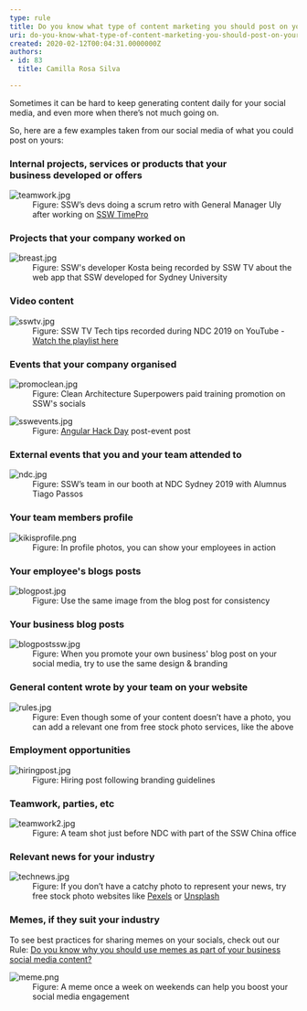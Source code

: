 ```yaml
---
type: rule
title: Do you know what type of content marketing you should post on your socials?
uri: do-you-know-what-type-of-content-marketing-you-should-post-on-your-socials
created: 2020-02-12T00:04:31.0000000Z
authors:
- id: 83
  title: Camilla Rosa Silva

---
```




<span class='intro'> <p class="ssw15-rteElement-P">​Sometimes it can be hard to keep generating content daily for your social media, and even more when there’s not much going on.​​<br></p> </span>

<p>​So, here are a few examples&#160;taken from our social media&#160;of what you could post on yours&#58;</p><h3>​Internal projects, services&#160;or products that your business&#160;developed or offers​</h3><dl class="image"><dt> 
      <img src="/SiteAssets/type-of-content-marketing-you-should-post/teamwork.jpg" alt="teamwork.jpg" /> 
   </dt><dd>Figure&#58; SSW’s devs doing a scrum retro with General Manager&#160;Uly after working on 
      <a href="https&#58;//sswtimepro.com/">SSW TimePro​</a></dd></dl><h3>​​Projects that your company&#160;worked on​</h3><dl class="image"><dt>
      <img src="/SiteAssets/type-of-content-marketing-you-should-post/breast.jpg" alt="breast.jpg" />
   </dt><dd>Figure&#58; SSW's&#160;developer Kosta being recorded by SSW TV about the web app that SSW&#160;developed for Sydney University​</dd></dl><h3>Video content​</h3><dl class="image"><dt>
      <img src="/SiteAssets/type-of-content-marketing-you-should-post/sswtv.jpg" alt="sswtv.jpg" />
   </dt><dd>​Figure&#58; SSW TV Tech tips recorded during NDC 2019 on YouTube​ - 
      <a href="https&#58;//www.youtube.com/playlist?list=PLpiOR7CBNvlqSNO-jkFxuAqy9uL6vnfkx">Watch the playlist here​</a></dd></dl><h3>Events that your company organised</h3><dl class="image"><dt>
      <img src="/SiteAssets/type-of-content-marketing-you-should-post/promoclean.jpg" alt="promoclean.jpg" />
   </dt><dd>Figure&#58; Clean Architecture Superpowers&#160;paid training promotion on SSW's&#160;socials</dd></dl><dl class="image"><dt>
      <img src="/SiteAssets/type-of-content-marketing-you-should-post/sswevents.jpg" alt="sswevents.jpg" />
   </dt><dd>Figure&#58; 
      <a href="https&#58;//angularhackday.com/">Angular Hack Day</a> post-event post<br></dd></dl><h3>External events that you and your team attended to</h3><dl class="image"><dt>
      <img src="/SiteAssets/type-of-content-marketing-you-should-post/ndc.jpg" alt="ndc.jpg" />
   </dt><dd>Figure&#58; SSW’s team in our&#160;booth at NDC Sydney 2019 with Alumnus Tiago Passos</dd></dl><h3>Your team members profile</h3><dl class="image"><dt>
      <img src="/SiteAssets/type-of-content-marketing-you-should-post/kikisprofile.png" alt="kikisprofile.png" />
   </dt><dd>Figure&#58; In profile photos, you can show your employees in action</dd></dl><h3>Your employee's blogs&#160;posts</h3><dl class="image"><dt>
      <img src="/SiteAssets/type-of-content-marketing-you-should-post/blogpost.jpg" alt="blogpost.jpg" />
   </dt><dd>Figure&#58; Use the same image from the blog post for consistency</dd></dl><h3>Your business blog posts</h3><dl class="image"><dt>
      <img src="/SiteAssets/type-of-content-marketing-you-should-post/blogpostssw.jpg" alt="blogpostssw.jpg" />
   </dt><dd>Figure&#58; When you promote your own business'&#160;blog post on your social media, try to use the same design &amp; branding</dd></dl><h3>General content wrote&#160;by your team on your website<br></h3>
<dl class="image">
   <dt>
      <img src="/SiteAssets/type-of-content-marketing-you-should-post/rules.jpg" alt="rules.jpg" />
   </dt><dd>Figure&#58; Even though some of your content&#160;doesn’t have a photo, you can add a relevant one from free stock photo services, like the above</dd></dl><h3>Employment opportunities</h3><dl class="image"><dt>
      <img src="/SiteAssets/type-of-content-marketing-you-should-post/hiringpost.jpg" alt="hiringpost.jpg" /> 
   </dt><dd>Figure&#58; Hiring post following branding guidelines</dd><dd></dd></dl><h3>Teamwork, parties, etc</h3><dl class="image"><dt>
      <img src="/SiteAssets/type-of-content-marketing-you-should-post/teamwork2.jpg" alt="teamwork2.jpg" />
   </dt><dd>Figure&#58; A team shot just before NDC with part of&#160;the SSW China office</dd></dl><h3>Relevant news for your industry</h3><dl class="image"><dt>
      <img src="/SiteAssets/type-of-content-marketing-you-should-post/technews.jpg" alt="technews.jpg" />
   </dt><dd>Figure&#58; If you don’t have a catchy photo to represent your news, try free stock photo websites like 
      <a href="https&#58;//www.pexels.com/">Pexels</a> or 
      <a href="https&#58;//unsplash.com/">Unsplash​</a></dd></dl><h3>Memes, if they suit your industry<br></h3><p class="ssw15-rteElement-P">​To see best&#160;practices for sharing memes on your socials, check out our Rule&#58;&#160;​<a href="/_layouts/15/FIXUPREDIRECT.ASPX?WebId=3dfc0e07-e23a-4cbb-aac2-e778b71166a2&amp;TermSetId=07da3ddf-0924-4cd2-a6d4-a4809ae20160&amp;TermId=a79d64e4-ed1b-441a-9db1-95e1777c7b12">Do you know why you should use memes as part of your business social media content?</a></p><dl class="image"><dt>
      ​<img src="/SiteAssets/type-of-content-marketing-you-should-post/meme.png" alt="meme.png" />
   </dt><dd>Figure&#58; A meme once a week on weekends can help you boost your social media engagement</dd>​<br></dl>


